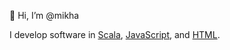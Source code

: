 👋 Hi, I’m @mikha

I develop software in [Scala](https://www.scala-lang.org/), [JavaScript](https://developer.mozilla.org/en-US/docs/Web/JavaScript), and [HTML](https://html.spec.whatwg.org/multipage/).

<!---
mikha/mikha is a ✨ special ✨ repository because its `README.md` (this file) appears on your GitHub profile.
You can click the Preview link to take a look at your changes.
--->

